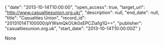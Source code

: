 {
  "date": "2013-10-14T10:00:00", 
  "open_access": true, 
  "target_url": "http://www.casualtiesunion.org.uk/", 
  "description": null, 
  "end_date": null, 
  "title": "Casualties Union", 
  "record_id": "20131014T100000/pYWsmQkOUk0sEPCZia1g1Q==", 
  "publisher": "casualtiesunion.org.uk", 
  "start_date": "2013-10-14T10:00:00Z"
}

None